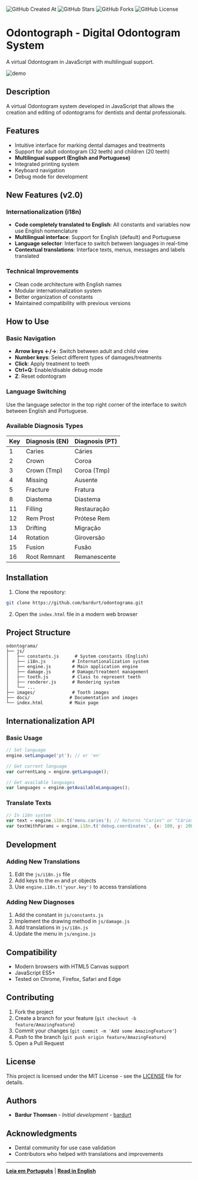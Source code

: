 ![GitHub Created At](https://img.shields.io/github/created-at/bardurt/odontograma?style=plastic)
![GitHub Stars](https://img.shields.io/github/stars/bardurt/odontograma?style=plastic)
![GitHub Forks](https://img.shields.io/github/forks/bardurt/odontograma?style=plastic)
![GitHub License](https://img.shields.io/github/license/bardurt/odontograma?style=plastic)

# Odontograph - Digital Odontogram System
A virtual Odontogram in JavaScript with multilingual support.

![demo](docs/demo.gif)

## Description

A virtual Odontogram system developed in JavaScript that allows the creation and editing of odontograms for dentists and dental professionals.

## Features

- Intuitive interface for marking dental damages and treatments
- Support for adult odontogram (32 teeth) and children (20 teeth)
- **Multilingual support (English and Portuguese)**
- Integrated printing system
- Keyboard navigation
- Debug mode for development

## New Features (v2.0)

### Internationalization (i18n)

- **Code completely translated to English**: All constants and variables now use English nomenclature
- **Multilingual interface**: Support for English (default) and Portuguese
- **Language selector**: Interface to switch between languages in real-time
- **Contextual translations**: Interface texts, menus, messages and labels translated

### Technical Improvements

- Clean code architecture with English names
- Modular internationalization system
- Better organization of constants
- Maintained compatibility with previous versions

## How to Use

### Basic Navigation

- **Arrow keys ←/→**: Switch between adult and child view
- **Number keys**: Select different types of damages/treatments
- **Click**: Apply treatment to teeth
- **Ctrl+Q**: Enable/disable debug mode
- **Z**: Reset odontogram

### Language Switching

Use the language selector in the top right corner of the interface to switch between English and Portuguese.

### Available Diagnosis Types

| Key | Diagnosis (EN) | Diagnosis (PT) |
|-----|----------------|----------------|
| 1 | Caries | Cáries |
| 2 | Crown | Coroa |
| 3 | Crown (Tmp) | Coroa (Tmp) |
| 4 | Missing | Ausente |
| 5 | Fracture | Fratura |
| 8 | Diastema | Diastema |
| 11 | Filling | Restauração |
| 12 | Rem Prost | Prótese Rem |
| 13 | Drifting | Migração |
| 14 | Rotation | Giroversão |
| 15 | Fusion | Fusão |
| 16 | Root Remnant | Remanescente |

## Installation

1. Clone the repository:

```bash
git clone https://github.com/bardurt/odontograma.git
```

2. Open the `index.html` file in a modern web browser

## Project Structure

```
odontograma/
├── js/
│   ├── constants.js      # System constants (English)
│   ├── i18n.js          # Internationalization system
│   ├── engine.js        # Main application engine
│   ├── damage.js        # Damage/treatment management
│   ├── tooth.js         # Class to represent teeth
│   ├── renderer.js      # Rendering system
│   └── ...
├── images/              # Tooth images
├── docs/               # Documentation and images
└── index.html          # Main page
```

## Internationalization API

### Basic Usage

```javascript
// Set language
engine.setLanguage('pt'); // or 'en'

// Get current language
var currentLang = engine.getLanguage();

// Get available languages
var languages = engine.getAvailableLanguages();
```

### Translate Texts

```javascript
// In i18n system
var text = engine.i18n.t('menu.caries'); // Returns "Caries" or "Cáries"
var textWithParams = engine.i18n.t('debug.coordinates', {x: 100, y: 200});
```

## Development

### Adding New Translations

1. Edit the `js/i18n.js` file
2. Add keys to the `en` and `pt` objects
3. Use `engine.i18n.t('your.key')` to access translations

### Adding New Diagnoses

1. Add the constant in `js/constants.js`
2. Implement the drawing method in `js/damage.js`
3. Add translations in `js/i18n.js`
4. Update the menu in `js/engine.js`

## Compatibility

- Modern browsers with HTML5 Canvas support
- JavaScript ES5+
- Tested on Chrome, Firefox, Safari and Edge

## Contributing

1. Fork the project
2. Create a branch for your feature (`git checkout -b feature/AmazingFeature`)
3. Commit your changes (`git commit -m 'Add some AmazingFeature'`)
4. Push to the branch (`git push origin feature/AmazingFeature`)
5. Open a Pull Request

## License

This project is licensed under the MIT License - see the [LICENSE](LICENSE) file for details.

## Authors

- **Bardur Thomsen** - *Initial development* - [bardurt](https://github.com/bardurt)

## Acknowledgments

- Dental community for use case validation
- Contributors who helped with translations and improvements

---

**[Leia em Português](README_PT.md)** | **[Read in English](README.md)**
